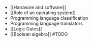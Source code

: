- [[Hardware and software]]
- [[Role of an operating system]]
- Programming language classification
- Programming language translators
- [[Logic Gates]]
- [[Boolean algebra]]
#TODO

